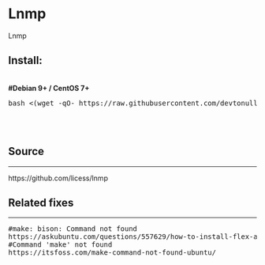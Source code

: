 # Lnmp
Lnmp

<h2>Install:</h2>
<br>
<b>#Debian 9+ / CentOS 7+</b><br>
<pre>
bash <(wget -qO- https://raw.githubusercontent.com/devtonull/lnmp/refs/heads/main/install.sh)
</pre>
<br>
<br>
<!-- <h2>Add</h2>
<hr>
<pre>
cd /usr/local
git clone https://github.com/FRiCKLE/ngx_cache_purge.git
git clone https://github.com/yaoweibin/ngx_http_substitutions_filter_module
git clone https://github.com/openresty/headers-more-nginx-module
git clone https://github.com/yaoweibin/nginx_upstream_check_module
wget https://raw.githubusercontent.com/devtonull/lnmp/refs/heads/main/nginx.sh
\cp nginx.sh lnmp1.8/include/
cd /root/lnmp1.8
sed -i "s:Nginx_Modules_Options='':Nginx_Modules_Options='--add-module=/usr/local/ngx_http_substitutions_filter_module --add-module=/usr/local/ngx_cache_purge --add-module=/usr/local/headers-more-nginx-module --add-module=/usr/local/nginx_upstream_check_module':" lnmp.conf
./upgrade.sh nginx
#Enter a new Nginx verson number
#http://nginx.org/
</pre>
<br> -->
<h2>Source</h2>
<hr>
https://github.com/licess/lnmp
<br>
<h2>Related fixes</h2>
<hr>
<pre>
#make: bison: Command not found
https://askubuntu.com/questions/557629/how-to-install-flex-and-bison-error-can-not-locate-file
#Command 'make' not found
https://itsfoss.com/make-command-not-found-ubuntu/
</pre>
